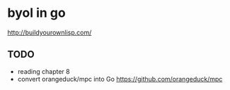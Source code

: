 # byol in go

http://buildyourownlisp.com/

## TODO

* reading chapter 8
* convert orangeduck/mpc into Go
  https://github.com/orangeduck/mpc
